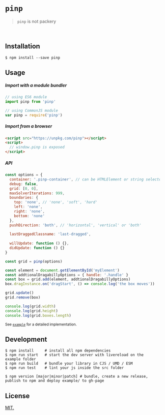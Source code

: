 # `pinp`
> `pinp` is not packery

<br>

## Installation

```console
$ npm install --save pinp
```

## Usage

##### Import with a module bundler
```js
// using ES6 module
import pinp from 'pinp'

// using CommonJS module
var pinp = require('pinp')
```

##### Import from a browser

```html
<script src="https://unpkg.com/pinp"></script>
<script>
  // window.pinp is exposed
</script>
```

##### API

```js
const options = {
  container: '.pinp-container', // can be HTMLElement or string selector
  debug: false,
  grid: [0, 0],
  maxSolverIterations: 999, 
  boundaries: {
    top: 'none', // 'none', 'soft', 'hard'
    left: 'none',
    right: 'none',
    bottom: 'none'
  },
  pushDirection: 'both', // 'horizontal', 'vertical' or 'both'
  
  lastDraggedClassname: 'last-dragged',
 
  willUpdate: function () {}, 
  didUpdate: function () {}
}

const grid = pinp(options)

const element = document.getElementById('myElement')
const addtionalDragabillyOptions = { handle: '.handle' }
const box = grid.add(element, addtionalDragabillyOptions)
box.dragInstance.on('dragStart', () => console.log('the box moves'))

grid.update()
grid.remove(box)

console.log(grid.width)
console.log(grid.height)
console.log(grid.boxes.length)
```
<sup>See [`example`](example/) for a detailed implementation.</sup>

## Development
```console
$ npm install     # install all npm dependencies
$ npm run start   # start the dev server with livereload on the example folder
$ npm run build   # bundle your library in CJS / UMD / ESM
$ npm run test    # lint your js inside the src folder

$ npm version [major|minor|patch] # bundle, create a new release, publish to npm and deploy example/ to gh-page
``` 

## License
[MIT.](https://tldrlegal.com/license/mit-license)
